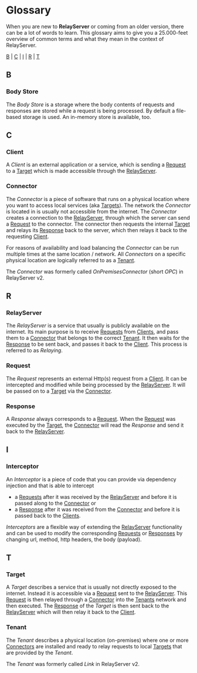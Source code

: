 # Glossary

When you are new to **RelayServer** or coming from an older version, there can be a lot of words to learn. This glossary aims to give you a
25.000-feet overview of common terms and what they mean in the context of RelayServer.

[B](#b) | [C](#c) | [I](#i) | [R](#r) | [T](#t)

## B

### Body Store

The _Body Store_ is a storage where the body contents of requests and responses are stored while a request is being processed. By default a
file-based storage is used. An in-memory store is available, too.

## C

### Client

A _Client_ is an external application or a service, which is sending a [Request](#request) to a [Target](#target) which is made accessible
through the [RelayServer](#relayserver).

### Connector

The _Connector_ is a piece of software that runs on a physical location where you want to access local services (aka [Targets](#target)).
The network the _Connector_ is located in is usually not accessible from the internet. The _Connector_ creates a connection to the
[RelayServer](#relayserver), through which the server can send a [Request](#request) to the connector. The connector then requests the
internal [Target](#target) and relays its [Response](#response) back to the server, which then relays it back to the requesting
[Client](#client).

For reasons of availability and load balancing the _Connector_ can be run multiple times at the same location / network. All _Connectors_ on
a specific physical location are logically referred to as a [Tenant](#tenant).

The _Connector_ was formerly called _OnPremisesConnector_ (short _OPC_) in RelayServer v2.

## R

### RelayServer

The _RelayServer_ is a service that usually is publicly available on the internet. Its main purpose is to receive [Requests](#request) from
[Clients](#client), and pass them to a [Connector](#connector) that belongs to the correct [Tenant](#tenant). It then waits for the
[Response](#response) to be sent back, and passes it back to the [Client](#client). This process is referred to as _Relaying_.

### Request

The _Request_ represents an external Http(s) request from a [Client](#client). It can be intercepted and modified while being processed by
the [RelayServer](#relayserver). It will be passed on to a [Target](#target) via the [Connector](#connector).

### Response

A _Response_ always corresponds to a [Request](#request). When the [Request](#request) was executed by the [Target](#target), the
[Connector](#connector) will read the _Response_ and send it back to the [RelayServer](#relayserver).

## I

### Interceptor

An _Interceptor_ is a piece of code that you can provide via dependency injection and that is able to intercept

- a [Requests](#request) after it was received by the [RelayServer](#relayserver) and before it is passed along to the
  [Connector](#connector) or
- a [Response](#response) after it was received from the [Connector](#connector) and before it is passed back to the [Clients](#client).

_Interceptors_ are a flexible way of extending the [RelayServer](#relayserver) functionality and can be used to modify the corresponding
[Requests](#request) or [Responses](#response) by changing url, method, http headers, the body (payload).

## T

### Target

A _Target_ describes a service that is usually not directly exposed to the internet. Instead it is accessible via a [Request](#request) sent
to the [RelayServer](#relayserver). This [Request](#request) is then relayed through a [Connector](#connector) into the [Tenants](#tenant)
network and then executed. The [Response](#response) of the _Target_ is then sent back to the [RelayServer](#relayserver) which will then
relay it back to the [Client](#client).

### Tenant

The _Tenant_ describes a physical location (on-premises) where one or more [Connectors](#connector) are installed and ready to relay
requests to local [Targets](#target) that are provided by the _Tenant_.

The _Tenant_ was formerly called _Link_ in RelayServer v2.
